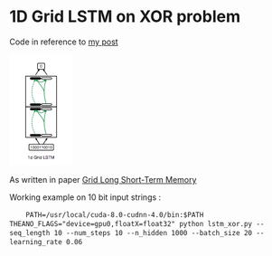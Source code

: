 # 1D Grid LSTM on XOR problem 

Code in reference to [my post](http://christopher5106.github.io/deep/learning/2016/10/21/1d-grid-lstm-and-the-xor-problem.html)

![](grid-1d.png)

As written in paper [Grid Long Short-Term Memory](https://arxiv.org/abs/1507.01526)

Working example on 10 bit input strings : 

		PATH=/usr/local/cuda-8.0-cudnn-4.0/bin:$PATH THEANO_FLAGS="device=gpu0,floatX=float32" python lstm_xor.py --seq_length 10 --num_steps 10 --n_hidden 1000 --batch_size 20 --learning_rate 0.06

